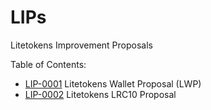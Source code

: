 # LIPs
Litetokens Improvement Proposals

Table of Contents:
- [LIP-0001](https://github.com/litetokens/lips/blob/master/LIP-0001.md) Litetokens Wallet Proposal (LWP)
- [LIP-0002](https://github.com/litetokens/lips/blob/master/LIP-0002.md) Litetokens LRC10 Proposal

